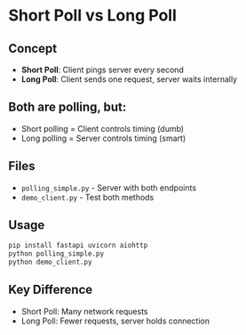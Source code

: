# Short Poll vs Long Poll

## Concept
- **Short Poll**: Client pings server every second
- **Long Poll**: Client sends one request, server waits internally

## Both are polling, but:
- Short polling = Client controls timing (dumb)
- Long polling = Server controls timing (smart)

## Files
- `polling_simple.py` - Server with both endpoints
- `demo_client.py` - Test both methods

## Usage
```bash
pip install fastapi uvicorn aiohttp
python polling_simple.py
python demo_client.py
```

## Key Difference
- Short Poll: Many network requests
- Long Poll: Fewer requests, server holds connection
